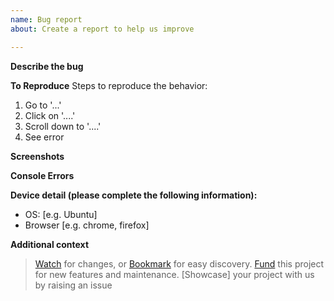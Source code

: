 ```yaml
---
name: Bug report
about: Create a report to help us improve

---
```


**Describe the bug**
<!-- A clear and concise description of what the bug is. -->

**To Reproduce**
Steps to reproduce the behavior:
1. Go to '...'
2. Click on '....'
3. Scroll down to '....'
4. See error

**Screenshots**
<!-- If applicable, add screenshots to help explain your problem. -->

**Console Errors**
<!-- if possible, provide console logs (press F12 to see browser console). -->

**Device detail
 (please complete the following information):**
 - OS: [e.g. Ubuntu]
 - Browser [e.g. chrome, firefox]

**Additional context**
<!-- Add any other context about the problem here. -->


> [Watch](https://github.com/NaturalIntelligence/imglab/watchers) for changes, or [Bookmark](https://github.com/NaturalIntelligence/imglab/stargazers) for easy discovery.
> [Fund](https://www.patreon.com/bePatron?u=9531404) this project for new features and maintenance.
> [Showcase] your project with us by raising an issue
